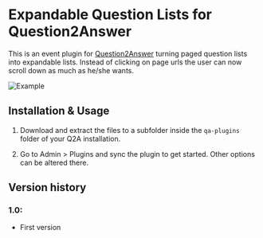 
Expandable Question Lists for Question2Answer
=================================================

This is an event plugin for [Question2Answer](http://www.question2answer.org) turning paged question lists into expandable lists. Instead of clicking on page urls the user can now scroll down as much as he/she wants.

![Example](http://www.question2answer.org/qa/?qa=blob&qa_blobid=8539727280160188952)

Installation & Usage
-------------------------------------------------

1. Download and extract the files to a subfolder inside the `qa-plugins` folder of your Q2A installation.

2. Go to Admin > Plugins and sync the plugin to get started. Other options can be altered there.


Version history
-------------------------------------------------

### 1.0:

- First version
